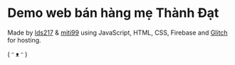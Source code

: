 # Demo web bán hàng mẹ Thành Đạt

Made by [lds217](https://github.com/lds217) & [miti99](https://miti99.dev) using JavaScript, HTML, CSS, Firebase and [Glitch](https://glitch.com/) for hosting.

( ᵔ ᴥ ᵔ )
